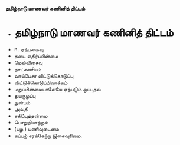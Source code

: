 **தமிழ்நாடு மாணவர் கணினித் திட்டம்**
- # தமிழ்நாடு மாணவர் கணினித் திட்டம்
- n. ஏற்பமைவு
- தடை எதிர்ப்பின்மை
- மெல்லிசைவு
- தாட்சணியம்
- வாய்பேசா விட்டுக்கொடுப்பு
- விட்டுக்கொடுப்பிணக்கம்
- மறுப்பின்மையாலேயே ஏற்படும் ஒப்புதல்
- துயருழப்பு
- துன்பம்
- அவதி
- சகிப்புத்தன்மை
- பொறுதியாற்றல்
- (பழ.) பணிவுடைமை
- கப்பற் சரக்கேற்ற இசைவுரிமை.

